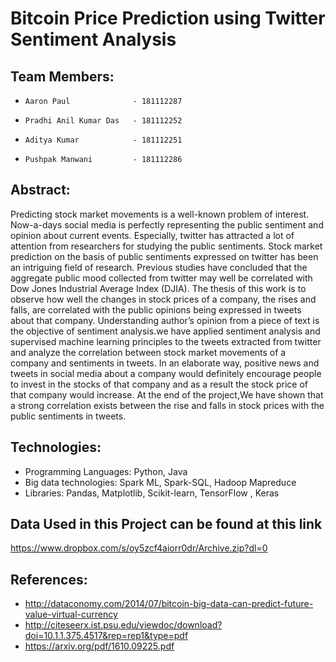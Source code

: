 # Bitcoin Price Prediction using Twitter Sentiment Analysis
## Team Members:
*     Aaron Paul              - 181112287
*     Pradhi Anil Kumar Das   - 181112252
*     Aditya Kumar            - 181112251
*     Pushpak Manwani         - 181112286

## Abstract:
Predicting stock market movements is a well-known problem of interest. 
Now-a-days social media is perfectly representing the public sentiment and opinion about current events.
Especially, twitter has attracted a lot of attention from researchers for studying the public sentiments.
Stock market prediction on the basis of public sentiments expressed on twitter
has been an intriguing field of research. Previous studies have concluded that the aggregate public mood collected from twitter
may well be correlated with Dow Jones Industrial Average Index
(DJIA). The thesis of this work is to observe how well the changes
in stock prices of a company, the rises and falls, are correlated
with the public opinions being expressed in tweets about that
company. Understanding author’s opinion from a piece of text
is the objective of sentiment analysis.we have applied sentiment analysis and supervised machine
learning principles to the tweets extracted from twitter and
analyze the correlation between stock market movements of a
company and sentiments in tweets. In an elaborate way, positive
news and tweets in social media about a company would definitely
encourage people to invest in the stocks of that company and as a
result the stock price of that company would increase. At the end
of the project,We have shown that a strong correlation exists between
the rise and falls in stock prices with the public sentiments in
tweets.

## Technologies:
* Programming Languages: Python, Java
* Big data technologies: Spark ML, Spark-SQL, Hadoop Mapreduce
* Libraries: Pandas, Matplotlib, Scikit-learn, TensorFlow , Keras

## Data Used in this Project can be found at this link
https://www.dropbox.com/s/oy5zcf4aiorr0dr/Archive.zip?dl=0

## References:
* http://dataconomy.com/2014/07/bitcoin-big-data-can-predict-future-value-virtual-currency
* http://citeseerx.ist.psu.edu/viewdoc/download?doi=10.1.1.375.4517&rep=rep1&type=pdf
* https://arxiv.org/pdf/1610.09225.pdf
